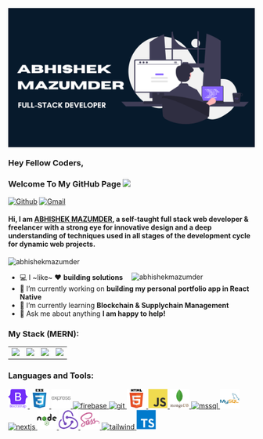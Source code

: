 <img align="center"  height="20%" src="https://github.com/abhishekmazumder/abhishekmazumder/blob/main/assets/ghcover.png" />

### Hey Fellow Coders, 
### Welcome To My GitHub Page <img src="https://media.giphy.com/media/hvRJCLFzcasrR4ia7z/giphy.gif" width="25px">

[![Github](https://img.shields.io/badge/-GITHUB-000?style=for-the-badge&logo=GITHUB&logoColor=white)](https://github.com/abhishekmazumder)
[![Gmail](https://img.shields.io/badge/-GMAIL-D14836?style=for-the-badge&logo=gmail&logoColor=white)](mailto:abhishekcodes19@gmail.com)

#### Hi, I am [ABHISHEK MAZUMDER](https://github.com/abhishekmazumder), a self-taught full stack web developer & freelancer with a strong eye for innovative design and a deep understanding of techniques used in all stages of the development cycle for dynamic web projects.

<p align="left"> <img src="https://komarev.com/ghpvc/?username=abhishekmazumder&label=Profile%20views&color=0e75b6&style=flat" alt="abhishekmazumder" /></p>

<p><img align="right" width="50%" src="https://github-readme-stats.vercel.app/api?username=abhishekmazumder&show_icons=true&locale=en&theme=gotham" alt="abhishekmazumder" /></p>

- 💻 I ~like~ ❤️ **building solutions**
- 🔭 I’m currently working on **building my personal portfolio app in React Native**
- 🌱 I’m currently learning **Blockchain & Supplychain Management**
- 💬 Ask me about anything **I am happy to help!**

### My Stack (MERN):

<table>
  <tbody> 
    <tr valign="top">
      <td align="center">
        <img height="24px" src="https://cdn.svgporn.com/logos/mongodb.svg">
      </td>
      <td align="center">
        <img height="24px" src="https://cdn.svgporn.com/logos/express.svg">
      </td>
      <td align="center">
        <img height="24px" src="https://cdn.svgporn.com/logos/react.svg">
      </td>
      <td align="center">
        <img height="24px" src="https://cdn.svgporn.com/logos/nodejs.svg">
      </td>
    </tr>
  </tbody>
</table>





<h3 align="left">Languages and Tools:</h3>
<p align="left"> <a href="https://getbootstrap.com" target="_blank" rel="noreferrer"> <img src="https://raw.githubusercontent.com/devicons/devicon/master/icons/bootstrap/bootstrap-plain-wordmark.svg" alt="bootstrap" width="40" height="40"/> </a> <a href="https://www.w3schools.com/css/" target="_blank" rel="noreferrer"> <img src="https://raw.githubusercontent.com/devicons/devicon/master/icons/css3/css3-original-wordmark.svg" alt="css3" width="40" height="40"/> </a> <a href="https://expressjs.com" target="_blank" rel="noreferrer"> <img src="https://raw.githubusercontent.com/devicons/devicon/master/icons/express/express-original-wordmark.svg" alt="express" width="40" height="40"/> </a> <a href="https://firebase.google.com/" target="_blank" rel="noreferrer"> <img src="https://www.vectorlogo.zone/logos/firebase/firebase-icon.svg" alt="firebase" width="40" height="40"/> </a> <a href="https://git-scm.com/" target="_blank" rel="noreferrer"> <img src="https://www.vectorlogo.zone/logos/git-scm/git-scm-icon.svg" alt="git" width="40" height="40"/> </a> <a href="https://www.w3.org/html/" target="_blank" rel="noreferrer"> <img src="https://raw.githubusercontent.com/devicons/devicon/master/icons/html5/html5-original-wordmark.svg" alt="html5" width="40" height="40"/> </a> <a href="https://developer.mozilla.org/en-US/docs/Web/JavaScript" target="_blank" rel="noreferrer"> <img src="https://raw.githubusercontent.com/devicons/devicon/master/icons/javascript/javascript-original.svg" alt="javascript" width="40" height="40"/> </a> <a href="https://www.mongodb.com/" target="_blank" rel="noreferrer"> <img src="https://raw.githubusercontent.com/devicons/devicon/master/icons/mongodb/mongodb-original-wordmark.svg" alt="mongodb" width="40" height="40"/> </a> <a href="https://www.microsoft.com/en-us/sql-server" target="_blank" rel="noreferrer"> <img src="https://www.svgrepo.com/show/303229/microsoft-sql-server-logo.svg" alt="mssql" width="40" height="40"/> </a> <a href="https://www.mysql.com/" target="_blank" rel="noreferrer"> <img src="https://raw.githubusercontent.com/devicons/devicon/master/icons/mysql/mysql-original-wordmark.svg" alt="mysql" width="40" height="40"/> </a> <a href="https://nextjs.org/" target="_blank" rel="noreferrer"> <img src="https://cdn.worldvectorlogo.com/logos/nextjs-2.svg" alt="nextjs" width="40" height="40"/> </a> <a href="https://nodejs.org" target="_blank" rel="noreferrer"> <img src="https://raw.githubusercontent.com/devicons/devicon/master/icons/nodejs/nodejs-original-wordmark.svg" alt="nodejs" width="40" height="40"/> </a> <a href="https://redux.js.org" target="_blank" rel="noreferrer"> <img src="https://raw.githubusercontent.com/devicons/devicon/master/icons/redux/redux-original.svg" alt="redux" width="40" height="40"/> </a> <a href="https://sass-lang.com" target="_blank" rel="noreferrer"> <img src="https://raw.githubusercontent.com/devicons/devicon/master/icons/sass/sass-original.svg" alt="sass" width="40" height="40"/> </a> <a href="https://tailwindcss.com/" target="_blank" rel="noreferrer"> <img src="https://www.vectorlogo.zone/logos/tailwindcss/tailwindcss-icon.svg" alt="tailwind" width="40" height="40"/> </a> <a href="https://www.typescriptlang.org/" target="_blank" rel="noreferrer"> <img src="https://raw.githubusercontent.com/devicons/devicon/master/icons/typescript/typescript-original.svg" alt="typescript" width="40" height="40"/> </a> </p>




